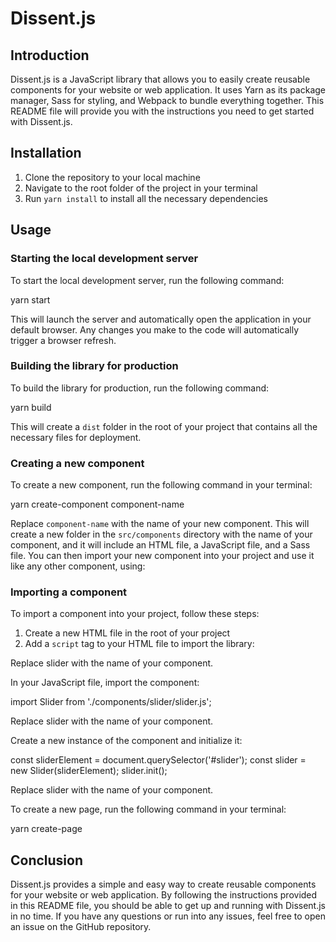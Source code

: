 # Dissent.js

## Introduction

Dissent.js is a JavaScript library that allows you to easily create reusable components for your website or web application. It uses Yarn as its package manager, Sass for styling, and Webpack to bundle everything together. This README file will provide you with the instructions you need to get started with Dissent.js.

## Installation

1. Clone the repository to your local machine
2. Navigate to the root folder of the project in your terminal
3. Run `yarn install` to install all the necessary dependencies

## Usage

### Starting the local development server

To start the local development server, run the following command:

yarn start

This will launch the server and automatically open the application in your default browser. Any changes you make to the code will automatically trigger a browser refresh.

### Building the library for production

To build the library for production, run the following command:

yarn build

This will create a `dist` folder in the root of your project that contains all the necessary files for deployment.

### Creating a new component

To create a new component, run the following command in your terminal:

yarn create-component component-name

Replace `component-name` with the name of your new component. This will create a new folder in the `src/components` directory with the name of your component, and it will include an HTML file, a JavaScript file, and a Sass file. You can then import your new component into your project and use it like any other component, using:

<div class="component-name"></div>

### Importing a component

To import a component into your project, follow these steps:

1. Create a new HTML file in the root of your project
2. Add a `script` tag to your HTML file to import the library:

<script src="./dist/myLibrary.min.js"></script>

Replace slider with the name of your component.

In your JavaScript file, import the component:

import Slider from './components/slider/slider.js';

Replace slider with the name of your component.

Create a new instance of the component and initialize it:

const sliderElement = document.querySelector('#slider');
const slider = new Slider(sliderElement);
slider.init();

Replace slider with the name of your component.

To create a new page, run the following command in your terminal:

yarn create-page <page-name>

## Conclusion

Dissent.js provides a simple and easy way to create reusable components for your website or web application. By following the instructions provided in this README file, you should be able to get up and running with Dissent.js in no time. If you have any questions or run into any issues, feel free to open an issue on the GitHub repository.
